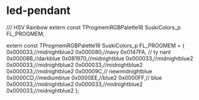 # led-pendant


/// HSV Rainbow
extern const TProgmemRGBPalette16 SuskiColors_p FL_PROGMEM;



extern const TProgmemRGBPalette16 SuskiColors_p FL_PROGMEM =
{
	0x000033,//midnightblue2 
	0x000080,//navy 
    	0x0147FA, // ty nant
	0x00008B,//darkblue 
	0x081970,//midnightblue
	0x000033,//midnightblue2 
	0x000033,//midnightblue2 
	0x000033,//midnightblue2 
	0x000033,//midnightblue2 
	0x00009C,// newmidnightblue
	0x0000CD,//mediumblue 
	0x0000EE,//blue2
    	0x0000FF,// blue
	0x000033,//midnightblue2 
	0x000033,//midnightblue2 
	0x000033,//midnightblue2 
};
